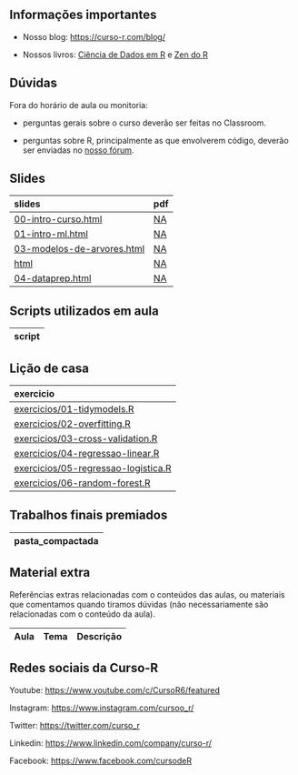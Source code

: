 
<!-- README.md is generated from README.Rmd. Please edit that file -->

## Informações importantes

  - Nosso blog: <https://curso-r.com/blog/>

  - Nossos livros: [Ciência de Dados em R](https://livro.curso-r.com/) e
    [Zen do R](https://curso-r.github.io/zen-do-r/)

## Dúvidas

Fora do horário de aula ou monitoria:

  - perguntas gerais sobre o curso deverão ser feitas no Classroom.

  - perguntas sobre R, principalmente as que envolverem código, deverão
    ser enviadas no [nosso fórum](https://discourse.curso-r.com/).

## Slides

| slides                                                                                                  | pdf                                              |
| :------------------------------------------------------------------------------------------------------ | :----------------------------------------------- |
| [00-intro-curso.html](https://curso-r.github.io/main-intro-ml/slides/00-intro-curso.html)               | [NA](https://curso-r.github.io/main-intro-ml/NA) |
| [01-intro-ml.html](https://curso-r.github.io/main-intro-ml/slides/01-intro-ml.html)                     | [NA](https://curso-r.github.io/main-intro-ml/NA) |
| [03-modelos-de-arvores.html](https://curso-r.github.io/main-intro-ml/slides/03-modelos-de-arvores.html) | [NA](https://curso-r.github.io/main-intro-ml/NA) |
| [html](https://curso-r.github.io/main-intro-ml/slides/03-modelos-de-arvores_cache/html)                 | [NA](https://curso-r.github.io/main-intro-ml/NA) |
| [04-dataprep.html](https://curso-r.github.io/main-intro-ml/slides/04-dataprep.html)                     | [NA](https://curso-r.github.io/main-intro-ml/NA) |

## Scripts utilizados em aula

| script |
| :----- |

## Lição de casa

| exercicio                                                                                                          |
| :----------------------------------------------------------------------------------------------------------------- |
| [exercicios/01-tidymodels.R](https://curso-r.github.io/main-intro-ml/exercicios/01-tidymodels.R)                   |
| [exercicios/02-overfitting.R](https://curso-r.github.io/main-intro-ml/exercicios/02-overfitting.R)                 |
| [exercicios/03-cross-validation.R](https://curso-r.github.io/main-intro-ml/exercicios/03-cross-validation.R)       |
| [exercicios/04-regressao-linear.R](https://curso-r.github.io/main-intro-ml/exercicios/04-regressao-linear.R)       |
| [exercicios/05-regressao-logistica.R](https://curso-r.github.io/main-intro-ml/exercicios/05-regressao-logistica.R) |
| [exercicios/06-random-forest.R](https://curso-r.github.io/main-intro-ml/exercicios/06-random-forest.R)             |

## Trabalhos finais premiados

| pasta\_compactada |
| :---------------- |

## Material extra

Referências extras relacionadas com o conteúdos das aulas, ou materiais
que comentamos quando tiramos dúvidas (não necessariamente são
relacionadas com o conteúdo da aula).

| Aula | Tema | Descrição |
| :--- | :--- | :-------- |

## Redes sociais da Curso-R

Youtube: <https://www.youtube.com/c/CursoR6/featured>

Instagram: <https://www.instagram.com/cursoo_r/>

Twitter: <https://twitter.com/curso_r>

Linkedin: <https://www.linkedin.com/company/curso-r/>

Facebook: <https://www.facebook.com/cursodeR>
